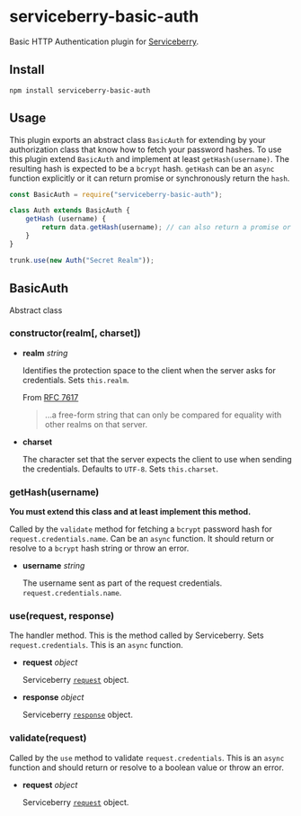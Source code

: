 serviceberry-basic-auth
=======================

Basic HTTP Authentication plugin for [Serviceberry](https://serviceberry.js.org).

Install
-------

```shell-script
npm install serviceberry-basic-auth
```

Usage
-----

This plugin exports an abstract class `BasicAuth` for extending by your
authorization class that know how to fetch your password hashes. To use this
plugin extend `BasicAuth` and implement at least `getHash(username)`. The resulting
hash is expected to be a `bcrypt` hash. `getHash` can be an `async` function
explicitly or it can return promise or synchronously return the `hash`.

```javascript
const BasicAuth = require("serviceberry-basic-auth");

class Auth extends BasicAuth {
	getHash (username) {
		return data.getHash(username); // can also return a promise or use async/await
	}
}

trunk.use(new Auth("Secret Realm"));
```

BasicAuth
---------
Abstract class

### constructor(realm[, charset])

  - **realm** *string*

    Identifies the protection space to the client when the server asks
	for credentials. Sets `this.realm`.

    From [RFC 7617](https://tools.ietf.org/html/rfc7617#section-2)

	> ...a free-form string that can only be compared for equality
	> with other realms on that server.

  - **charset**

    The character set that the server expects the client to use when sending
	the credentials. Defaults to `UTF-8`. Sets `this.charset`.

### getHash(username)

**You must extend this class and at least implement this method.**

Called by the `validate` method for fetching a `bcrypt` password hash for
`request.credentials.name`. Can be an `async` function. It should return or
resolve to a `bcrypt` hash string or throw an error.

  - **username** *string*

    The username sent as part of the request credentials. `request.credentials.name`.

### use(request, response)

The handler method. This is the method called by Serviceberry. Sets `request.credentials`.
This is an `async` function.

  - **request** *object*

    Serviceberry [`request`](https://serviceberry.js.org/docs/request.html) object.

  - **response** *object*

    Serviceberry [`response`](https://serviceberry.js.org/docs/response.html) object.

### validate(request)

Called by the `use` method to validate `request.credentials`. This is an `async`
function and should return or resolve to a boolean value or throw an error.

  - **request** *object*

    Serviceberry [`request`](https://serviceberry.js.org/docs/request.html) object.
